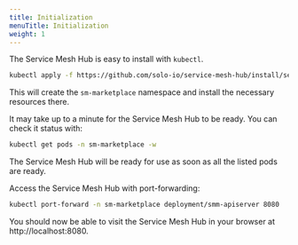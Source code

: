 ```yaml
---
title: Initialization
menuTitle: Initialization
weight: 1
---
```


The Service Mesh Hub is easy to install with `kubectl`.

```bash
kubectl apply -f https://github.com/solo-io/service-mesh-hub/install/service-mesh-hub.yaml
```

This will create the `sm-marketplace` namespace and install the necessary resources there.


It may take up to a minute for the Service Mesh Hub to be ready. You can check it status with:
```bash
kubectl get pods -n sm-marketplace -w
```
The Service Mesh Hub will be ready for use as soon as all the listed pods are ready.

Access the Service Mesh Hub with port-forwarding:
```bash
kubectl port-forward -n sm-marketplace deployment/smm-apiserver 8080
```

You should now be able to visit the Service Mesh Hub in your browser at http://localhost:8080.


